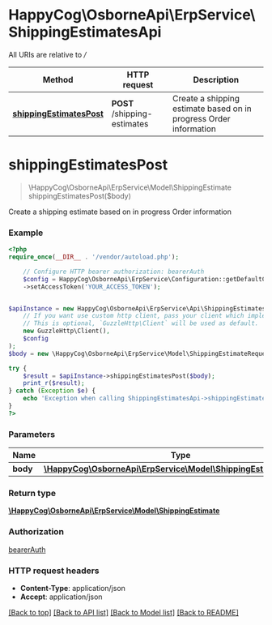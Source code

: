 # HappyCog\OsborneApi\ErpService\ShippingEstimatesApi

All URIs are relative to */*

Method | HTTP request | Description
------------- | ------------- | -------------
[**shippingEstimatesPost**](ShippingEstimatesApi.md#shippingEstimatesPost) | **POST** /shipping-estimates | Create a shipping estimate based on in progress Order information


# **shippingEstimatesPost**
> \HappyCog\OsborneApi\ErpService\Model\ShippingEstimate shippingEstimatesPost($body)

Create a shipping estimate based on in progress Order information

### Example
```php
<?php
require_once(__DIR__ . '/vendor/autoload.php');

    // Configure HTTP bearer authorization: bearerAuth
    $config = HappyCog\OsborneApi\ErpService\Configuration::getDefaultConfiguration()
    ->setAccessToken('YOUR_ACCESS_TOKEN');


$apiInstance = new HappyCog\OsborneApi\ErpService\Api\ShippingEstimatesApi(
    // If you want use custom http client, pass your client which implements `GuzzleHttp\ClientInterface`.
    // This is optional, `GuzzleHttp\Client` will be used as default.
    new GuzzleHttp\Client(),
    $config
);
$body = new \HappyCog\OsborneApi\ErpService\Model\ShippingEstimateRequest(); // \HappyCog\OsborneApi\ErpService\Model\ShippingEstimateRequest | 

try {
    $result = $apiInstance->shippingEstimatesPost($body);
    print_r($result);
} catch (Exception $e) {
    echo 'Exception when calling ShippingEstimatesApi->shippingEstimatesPost: ', $e->getMessage(), PHP_EOL;
}
?>
```

### Parameters

Name | Type | Description  | Notes
------------- | ------------- | ------------- | -------------
 **body** | [**\HappyCog\OsborneApi\ErpService\Model\ShippingEstimateRequest**](../Model/ShippingEstimateRequest.md)|  | [optional]

### Return type

[**\HappyCog\OsborneApi\ErpService\Model\ShippingEstimate**](../Model/ShippingEstimate.md)

### Authorization

[bearerAuth](../../README.md#bearerAuth)

### HTTP request headers

 - **Content-Type**: application/json
 - **Accept**: application/json

[[Back to top]](#) [[Back to API list]](../../README.md#documentation-for-api-endpoints) [[Back to Model list]](../../README.md#documentation-for-models) [[Back to README]](../../README.md)

